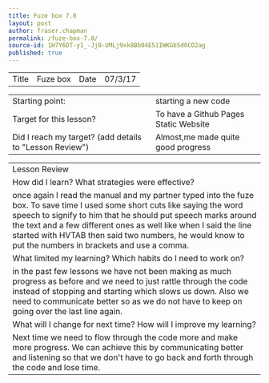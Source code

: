 ```yaml
---
title: Fuze box 7.0
layout: post
author: fraser.chapman
permalink: /fuze-box-7.0/
source-id: 1H7Y6DT-y1_-Jj0-UMLj9xk8Bb04E51IWKGb5d0CO2ag
published: true
---
```

<table>
  <tr>
    <td>Title</td>
    <td>Fuze box</td>
    <td>Date</td>
    <td>07/3/17</td>
  </tr>
</table>


<table>
  <tr>
    <td>Starting point:</td>
    <td>starting a new code </td>
  </tr>
  <tr>
    <td>Target for this lesson?</td>
    <td>To have a Github Pages Static Website</td>
  </tr>
  <tr>
    <td>Did I reach my target? 
(add details to "Lesson Review")</td>
    <td>Almost,me made quite good progress</td>
  </tr>
</table>


   

<table>
  <tr>
    <td>Lesson Review</td>
  </tr>
  <tr>
    <td>How did I learn? What strategies were effective? </td>
  </tr>
  <tr>
    <td>once again I read the manual and my partner typed into the fuze box. To save time I used some short cuts like saying the word speech to signify to him that he should put speech marks around the text and a few different ones as well like when I said the line started with HVTAB then said two numbers, he would know to put the numbers in brackets and use a comma.</td>
  </tr>
  <tr>
    <td>What limited my learning? Which habits do I need to work on? </td>
  </tr>
  <tr>
    <td>in the past few lessons we have not been making as much progress as before and we need to just rattle through the code instead of stopping and starting which slows us down. Also we need to communicate better so as we do not have to keep on going over the last line again.</td>
  </tr>
  <tr>
    <td>What will I change for next time? How will I improve my learning?</td>
  </tr>
  <tr>
    <td>Next time we need to flow through the code more and make more progress. We can achieve this by communicating better and listening so that we don't have to go back and forth through the code and lose time.</td>
  </tr>
</table>


